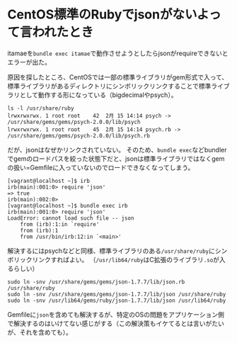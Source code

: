 # CentOS標準のRubyでjsonがないよって言われたとき

itamaeを`bundle exec itamae`で動作させようとしたらjsonがrequireできないとエラーが出た。

原因を探したところ、CentOSでは一部の標準ライブラリがgem形式で入って、標準ライブラリがあるディレクトリにシンボリックリンクすることで標準ライブラリとして動作する形になっている（bigdecimalやpsych）。

```shell
ls -l /usr/share/ruby
lrwxrwxrwx. 1 root root    42  2月 15 14:14 psych -> /usr/share/gems/gems/psych-2.0.0/lib/psych
lrwxrwxrwx. 1 root root    45  2月 15 14:14 psych.rb -> /usr/share/gems/gems/psych-2.0.0/lib/psych.rb
```

だが、jsonはなぜかリンクされていない。
そのため、`bundle exec`などbundlerでgemのロードパスを絞った状態下だと、jsonは標準ライブラリではなくgemの扱い=Gemfileに入っていないのでロードできなくなってしまう。

```
[vagrant@localhost ~]$ irb
irb(main):001:0> require 'json'
=> true
irb(main):002:0>
[vagrant@localhost ~]$ bundle exec irb
irb(main):001:0> require 'json'
LoadError: cannot load such file -- json
	from (irb):1:in `require'
	from (irb):1
	from /usr/bin/irb:12:in `<main>'
```

解決するにはpsychなどと同様、標準ライブラリのある`/usr/share/ruby`にシンボリックリンクすればよい。
（`/usr/lib64/ruby`はC拡張のライブラリ`.so`が入るらしい）

```shell
sudo ln -snv /usr/share/gems/gems/json-1.7.7/lib/json.rb /usr/share/ruby
sudo ln -snv /usr/share/gems/gems/json-1.7.7/lib/json /usr/share/ruby
sudo ln -snv /usr/lib64/gems/ruby/json-1.7.7/lib/json /usr/lib64/ruby
```

Gemfileに`json`を含めても解決するが、特定のOSの問題をアプリケーション側で解決するのはいけてない感じがする（この解決策もイケてるとは言いがたいが、それを含めても）。
